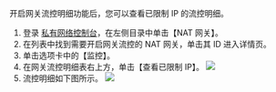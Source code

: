 开启网关流控明细功能后，您可以查看已限制 IP 的流控明细。
1. 登录 [私有网络控制台](https://console.cloud.tencent.com/vpc/vpc?rid=1)，在左侧目录中单击【NAT 网关】。
2. 在列表中找到需要开启网关流控的 NAT 网关，单击其 ID 进入详情页。
3. 单击选项卡中的【监控】。
4. 在网关流控明细表右上方，单击【查看已限制 IP】。
![](https://main.qcloudimg.com/raw/29d64306221cdc5a19264a4f568528cf.png)
5. 流控明细如下图所示。
![](https://main.qcloudimg.com/raw/95c6ef9674f126078069d4a9570b980a.png)

